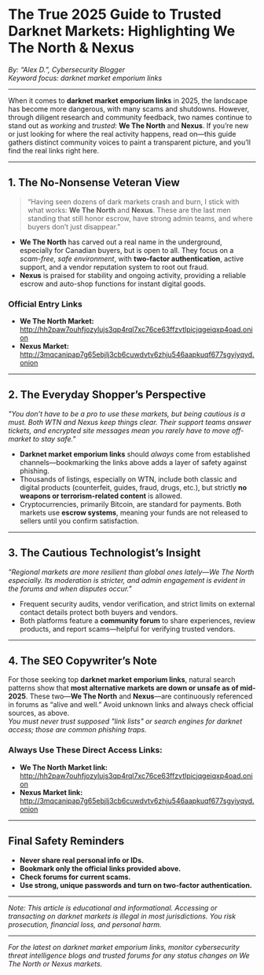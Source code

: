# The True 2025 Guide to Trusted Darknet Markets: Highlighting We The North & Nexus

*By: “Alex D.”, Cybersecurity Blogger*  
*Keyword focus: darknet market emporium links*

---

When it comes to **darknet market emporium links** in 2025, the landscape has become more dangerous, with many scams and shutdowns. However, through diligent research and community feedback, two names continue to stand out as *working* and *trusted*: **We The North** and **Nexus**. If you’re new or just looking for where the real activity happens, read on—this guide gathers distinct community voices to paint a transparent picture, and you’ll find the real links right here.

---

## 1. The No-Nonsense Veteran View

> “Having seen dozens of dark markets crash and burn, I stick with what works: **We The North** and **Nexus**. These are the last men standing that still honor escrow, have strong admin teams, and where buyers don’t just disappear.”

- **We The North** has carved out a real name in the underground, especially for Canadian buyers, but is open to all. They focus on a *scam-free, safe environment*, with **two-factor authentication**, active support, and a vendor reputation system to root out fraud.
- **Nexus** is praised for stability and ongoing activity, providing a reliable escrow and auto-shop functions for instant digital goods.

### Official Entry Links

- **We The North Market:**  http://hh2paw7ouhfjozylujs3qp4rql7xc76ce63ffzvtlpicjqgeiqxp4oad.onion
- **Nexus Market:**  http://3mqcanipap7g65ebjlj3cb6cuwdvtv6zhju546aapkuqf677sgyiyqyd.onion

---

## 2. The Everyday Shopper’s Perspective

*"You don’t have to be a pro to use these markets, but being cautious is a must. Both WTN and Nexus keep things clear. Their support teams answer tickets, and encrypted site messages mean you rarely have to move off-market to stay safe."*

- **Darknet market emporium links** should *always* come from established channels—bookmarking the links above adds a layer of safety against phishing.
- Thousands of listings, especially on WTN, include both classic and digital products (counterfeit, guides, fraud, drugs, etc.), but strictly **no weapons or terrorism-related content** is allowed.
- Cryptocurrencies, primarily Bitcoin, are standard for payments. Both markets use **escrow systems**, meaning your funds are not released to sellers until you confirm satisfaction.

---

## 3. The Cautious Technologist’s Insight

*"Regional markets are more resilient than global ones lately—We The North especially. Its moderation is stricter, and admin engagement is evident in the forums and when disputes occur."*

- Frequent security audits, vendor verification, and strict limits on external contact details protect both buyers and vendors.
- Both platforms feature a **community forum** to share experiences, review products, and report scams—helpful for verifying trusted vendors.

---

## 4. The SEO Copywriter’s Note

For those seeking top **darknet market emporium links**, natural search patterns show that **most alternative markets are down or unsafe as of mid-2025**. These two—**We The North** and **Nexus**—are continuously referenced in forums as “alive and well.” Avoid unknown links and always check official sources, as above.  
*You must never trust supposed "link lists" or search engines for darknet access; those are common phishing traps.*

### Always Use These Direct Access Links:

- **We The North Market link:** http://hh2paw7ouhfjozylujs3qp4rql7xc76ce63ffzvtlpicjqgeiqxp4oad.onion
- **Nexus Market link:** http://3mqcanipap7g65ebjlj3cb6cuwdvtv6zhju546aapkuqf677sgyiyqyd.onion

---

## Final Safety Reminders

- **Never share real personal info or IDs.**
- **Bookmark only the official links provided above.**
- **Check forums for current scams.**
- **Use strong, unique passwords and turn on two-factor authentication.**

---

*Note: This article is educational and informational. Accessing or transacting on darknet markets is illegal in most jurisdictions. You risk prosecution, financial loss, and personal harm.*

--- 
*For the latest on darknet market emporium links, monitor cybersecurity threat intelligence blogs and trusted forums for any status changes on We The North or Nexus markets.*